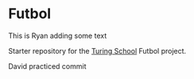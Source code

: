 # Futbol
This is Ryan adding some text

Starter repository for the [Turing School](https://turing.io/) Futbol project.

David practiced commit
